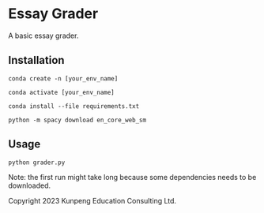 # Essay Grader

A basic essay grader. 


## Installation

```
conda create -n [your_env_name]

conda activate [your_env_name]

conda install --file requirements.txt

python -m spacy download en_core_web_sm

```

## Usage
```
python grader.py
```
Note: the first run might take long because some dependencies needs to be downloaded.

Copyright 2023 Kunpeng Education Consulting Ltd.